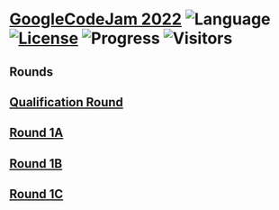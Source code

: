 # [GoogleCodeJam 2022](https://codingcompetitions.withgoogle.com/codejam/archive/2022) ![Language](https://img.shields.io/badge/language-Python3-orange.svg) [![License](https://img.shields.io/badge/license-MIT-blue.svg)](./LICENSE) ![Progress](https://img.shields.io/badge/progress-7%20%2F%207-ff69b4.svg) ![Visitors](https://visitor-badge.laobi.icu/badge?page_id=kamyu104.googlecodejam.2022)
## Rounds
## [Qualification Round](https://codingcompetitions.withgoogle.com/codejam/round/0000000000876ff1)

## [Round 1A](https://codingcompetitions.withgoogle.com/codejam/round/0000000000877ba5)

## [Round 1B](https://codingcompetitions.withgoogle.com/codejam/round/000000000087711b)

## [Round 1C](https://codingcompetitions.withgoogle.com/codejam/round/0000000000877b42)
